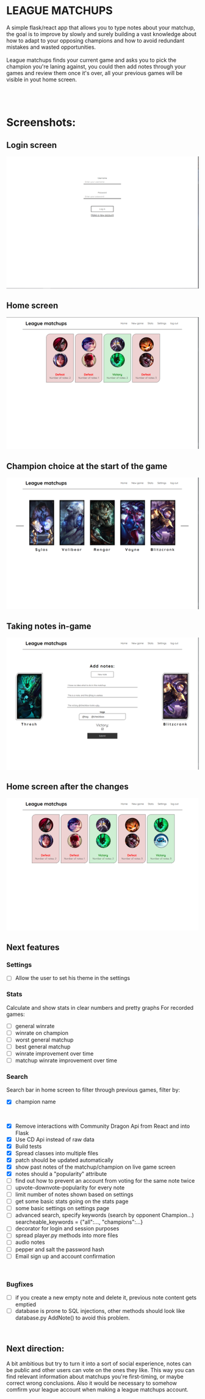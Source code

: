 # LEAGUE MATCHUPS
A simple flask/react app that allows you to type notes about your matchup, the goal is to improve by slowly and surely building a vast knowledge about how to adapt to your opposing champions and how to avoid redundant mistakes and wasted opportunities. 
<br />
<br />
League matchups finds your current game and asks you to pick the champion you're laning against, you could then add notes through your games and review them once it's over, all your previous games will be visible in yout home screen.

<br />
<br />

# Screenshots:
## Login screen
![Screenshot of the home screen](https://raw.githubusercontent.com/AChillFeeder/league-matchups/main/screenshots/login_screen.png)
## Home screen
![Screenshot of the home screen](https://raw.githubusercontent.com/AChillFeeder/league-matchups/main/screenshots/home_screen.png)
## Champion choice at the start of the game
![Screenshot of the home screen](https://raw.githubusercontent.com/AChillFeeder/league-matchups/main/screenshots/champion_choice.png)
## Taking notes in-game
![Screenshot of the home screen](https://raw.githubusercontent.com/AChillFeeder/league-matchups/main/screenshots/notes_form.png)
## Home screen after the changes
![Screenshot of the home screen](https://raw.githubusercontent.com/AChillFeeder/league-matchups/main/screenshots/home_screen2.png)


## Next features 

### Settings
- [ ] Allow the user to set his theme in the settings

### Stats 
Calculate and show stats in clear numbers and pretty graphs
For recorded games:
- [ ] general winrate
- [ ] winrate on champion
- [ ] worst general matchup
- [ ] best general matchup
- [ ] winrate improvement over time
- [ ] matchup winrate improvement over time

### Search 
Search bar in home screen to filter through previous games, filter by:
- [x] champion name
<br />

- [x] Remove interactions with Community Dragon Api from React and into Flask
- [x] Use CD Api instead of raw data
- [x] Build tests
- [x] Spread classes into multiple files
- [x] patch should be updated automatically
- [x] show past notes of the matchup/champion on live game screen
- [x] notes should a "popularity" attribute
- [ ] find out how to prevent an account from voting for the same note twice
- [ ] upvote-downvote-popularity for every note
- [ ] limit number of notes shown based on settings 
- [ ] get some basic stats going on the stats page
- [ ] some basic settings on settings page
- [ ] advanced search, specify keywords (search by opponent Champion...) searcheable_keywords = {"all":..., "champions":...}
- [ ] decorator for login and session purposes
- [ ] spread player.py methods into more files
- [ ] audio notes
- [ ] pepper and salt the password hash
- [ ] Email sign up and account confirmation
<br />

### Bugfixes
- [ ] if you create a new empty note and delete it, previous note content gets emptied
- [ ] database is prone to SQL injections, other methods should look like database.py AddNote() to avoid this problem. 
<br />

## Next direction:
A bit ambitious but try to turn it into a sort of social experience, notes can be public and other users can vote on the ones they like.
This way you can find relevant information about matchups you're first-timing, or maybe correct wrong conclusions.
Also it would be necessary to somehow comfirm your league account when making a league matchups account.

